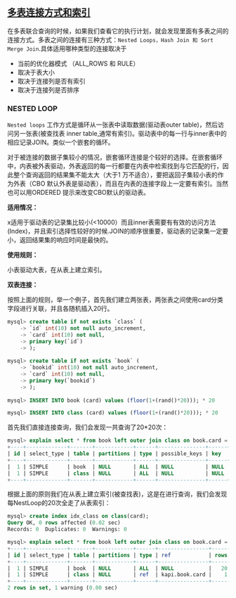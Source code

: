 ## [多表连接方式和索引](https://www.cnblogs.com/xqzt/p/4469673.html)

在多表联合查询的时候，如果我们查看它的执行计划，就会发现里面有多表之间的连接方式。多表之间的连接有三种方式：`Nested Loops，Hash Join 和 Sort Merge Join`.具体适用哪种类型的连接取决于

- 当前的优化器模式 （ALL_ROWS 和 RULE）
- 取决于表大小
- 取决于连接列是否有索引
- 取决于连接列是否排序

### NESTED LOOP

`Nested loops` 工作方式是循环从一张表中读取数据(驱动表outer table)，然后访问另一张表(被查找表 inner table,通常有索引)。驱动表中的每一行与inner表中的相应记录JOIN。类似一个嵌套的循环。

对于被连接的数据子集较小的情况，嵌套循环连接是个较好的选择。在嵌套循环中，内表被外表驱动，外表返回的每一行都要在内表中检索找到与它匹配的行，因此整个查询返回的结果集不能太大（大于1 万不适合），要把返回子集较小表的作为外表（CBO 默认外表是驱动表），而且在内表的连接字段上一定要有索引。当然也可以用ORDERED 提示来改变CBO默认的驱动表。

**适用情况：**

x适用于驱动表的记录集比较小(<10000）而且inner表需要有有效的访问方法(Index)，并且索引选择性较好的时候.JOIN的顺序很重要，驱动表的记录集一定要小，返回结果集的响应时间是最快的。

**使用规则：**

小表驱动大表，在从表上建立索引。

**双表连接：**

按照上面的规则，举一个例子，首先我们建立两张表，两张表之间使用card分类字段进行关联，并且各随机插入20行。

```sql
mysql> create table if not exists `class` (
    -> `id` int(10) not null auto_increment,
    -> `card` int(10) not null,
    -> primary key(`id`)
    -> );
    
mysql> create table if not exists `book` (
    -> `bookid` int(10) not null auto_increment, 
    -> `card` int(10) not null,
    -> primary key(`bookid`)
    -> );
    
mysql> INSERT INTO book (card) values (floor(1+(rand()*20))); * 20

mysql> INSERT INTO class (card) values (floor(1+(rand()*20))); * 20
```

首先我们直接连接查询，我们会发现一共查询了20*20次：

```sql
mysql> explain select * from book left outer join class on book.card = class.card;
+----+-------------+-------+------------+------+---------------+------+-------+
| id | select_type | table | partitions | type | possible_keys | key  | rows  | 
+----+-------------+-------+------------+------+---------------+------+-------+
|  1 | SIMPLE      | book  | NULL       | ALL  | NULL          | NULL | 20    | 
|  1 | SIMPLE      | class | NULL       | ALL  | NULL          | NULL | 20    | 
+----+-------------+-------+------------+------+---------------+------+-------+
```

根据上面的原则我们在从表上建立索引(被查找表)，这是在进行查询，我们会发现每NestLoop的20次全走了从表索引：

```sql
mysql> create index idx_class on class(card);
Query OK, 0 rows affected (0.02 sec)
Records: 0  Duplicates: 0  Warnings: 0

mysql> explain select * from book left outer join class on book.card = class.card;
+----+-------------+-------+------------+------+----------------+------+-----------+
| id | select_type | table | partitions | type | ref            | rows | Extra     |
+----+-------------+-------+------------+------+----------------+------+-----------+
|  1 | SIMPLE      | book  | NULL       | ALL  | NULL           |   20 | NULL      |
|  1 | SIMPLE      | class | NULL       | ref  | kapi.book.card |    1 | UsingIndex|
+----+-------------+-------+------------+------+----------------+------+-----------+
2 rows in set, 1 warning (0.00 sec)
```

